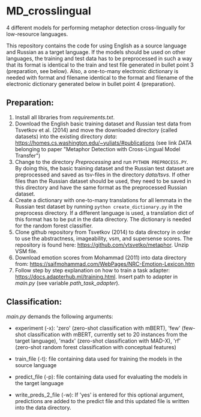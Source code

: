 # MD_crosslingual
4 different models for performing metaphor detection cross-lingually for low-resource languages.

This repository contains the code for using English as a source language and Russian as a target language. If the models should be used on other languages, the training and test data has to be preprocessed in such a way that its format is identical to the train and test file generated in bullet point 3 (preparation, see below). Also, a one-to-many electronic dictionary is needed with format and filename identical to the format and filename of the electronic dictionary generated below in bullet point 4 (preparation).


## Preparation:

1. Install all libraries from *requirements.txt*.
2. Download the English basic training dataset and Russian test data from Tsvetkov et al. (2014) and move the downloaded directory (called datasets) into the existing directory *data*: https://homes.cs.washington.edu/~yuliats/#publications (see link *DATA* belonging to paper "Metaphor Detection with Cross-Lingual Model Transfer")
3. Change to the directory *Preprocessing* and run ```PYTHON PREPROCESS.PY```. By doing this, the basic training dataset and the Russian test dataset are preprocessed and saved as tsv-files in the directory *data/tsvs*. If other files than the Russian dataset should be used, they need to be saved in this directory and have the same format as the preprocessed Russian dataset.
4. Create a dictionary with one-to-many translations for all lemmata in the Russian test dataset by running ```python create_dictionary.py``` in the preprocess directory. If a different language is used, a translation dict of this format has to be put in the data directory. The dictionary is needed for the random forest classifier.
5. Clone github repository from Tsvetkov (2014) to data directory in order to use the abstractness, imageability, vsm, and supersense scores. The repository is found here: https://github.com/ytsvetko/metaphor. Unzip VSM file.
6. Download emotion scores from Mohammad (2011) into data directory from: https://saifmohammad.com/WebPages/NRC-Emotion-Lexicon.htm
7. Follow step by step explanation on how to train a task adapter: https://docs.adapterhub.ml/training.html. Insert path to adapter in *main.py* (see variable *path_task_adapter*).


## Classification:

*main.py* demands the following arguments: 

- experiment (-x): 'zero' (zero-shot classification with mBERT), 'few' (few-shot classification with mBERT, currently set to 20 instances from the target language), 'madx' (zero-shot classification with MAD-X), 'rf' (zero-shot random forest classification with conceptual features)

- train_file (-t): file containing data used for training the models in the source language

- predict_file (-p): file containing data used for evaluating the models in the target language

- write_preds_2_file (-w): If 'yes' is entered for this optional argument, predictions are added to the predict file and this updated file is written into the data directory.
